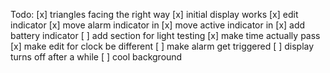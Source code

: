 Todo:
[x] triangles facing the right way
[x] initial display works
[x] edit indicator
[x] move alarm indicator in
[x] move active indicator in
[x] add battery indicator
[ ] add section for light testing
[x] make time actually pass
[x] make edit for clock be different
[ ] make alarm get triggered
[ ] display turns off after a while
[ ] cool background